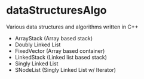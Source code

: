 # dataStructuresAlgo
Various data structures and algorithms written in C++

* ArrayStack (Array based stack) 
* Doubly Linked List
* FixedVector (Array based container)
* LinkedStack (Linked list based stack)
* Singly Linked List
* SNodeList (Singly Linked List w/ Iterator)

